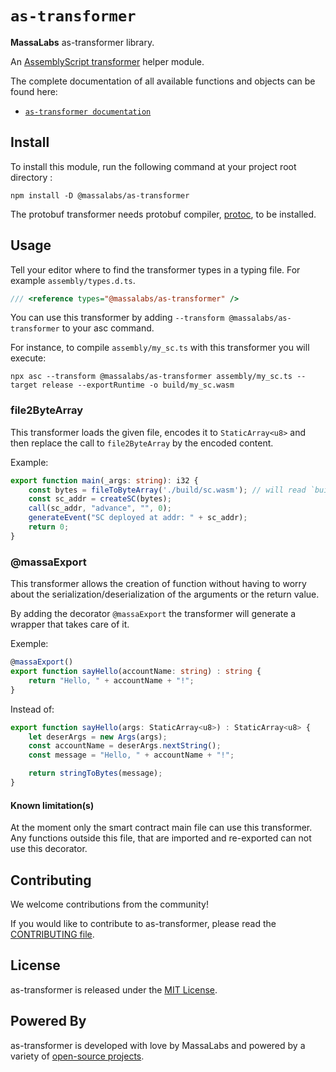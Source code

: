 # `as-transformer`

**MassaLabs** as-transformer library.

An [AssemblyScript transformer](https://www.assemblyscript.org/compiler.html#transforms) helper module.

The complete documentation of all available functions and objects can be found here:

- [`as-transformer documentation`](https://as-transformer.docs.massa.net)

## Install

To install this module, run the following command at your project root directory :

```shell
npm install -D @massalabs/as-transformer
```

The protobuf transformer needs protobuf compiler, [protoc](https://grpc.io/docs/protoc-installation/), to be installed.

## Usage

Tell your editor where to find the transformer types in a typing file. For example `assembly/types.d.ts`.

```typescript
/// <reference types="@massalabs/as-transformer" />
```

You can use this transformer by adding `--transform @massalabs/as-transformer` to your asc command.

For instance, to compile `assembly/my_sc.ts` with this transformer you will execute:

```shell
npx asc --transform @massalabs/as-transformer assembly/my_sc.ts --target release --exportRuntime -o build/my_sc.wasm
```

### file2ByteArray

This transformer loads the given file, encodes it to `StaticArray<u8>` and then replace the call to `file2ByteArray` by the encoded content.

Example:

```typescript
export function main(_args: string): i32 {
    const bytes = fileToByteArray('./build/sc.wasm'); // will read `build/sc.wasm`, will encode it in array and then put the result in a string used to initialize `bytes`.
    const sc_addr = createSC(bytes);
    call(sc_addr, "advance", "", 0);
    generateEvent("SC deployed at addr: " + sc_addr);
    return 0;
}
```

### @massaExport

This transformer allows the creation of function without having to worry about the serialization/deserialization of the arguments or the return value.

By adding the decorator `@massaExport` the transformer will generate a wrapper that takes care of it.

Exemple:
```typescript
@massaExport()
export function sayHello(accountName: string) : string {
    return "Hello, " + accountName + "!";
}
```
Instead of:
```typescript
export function sayHello(args: StaticArray<u8>) : StaticArray<u8> {
    let deserArgs = new Args(args);
    const accountName = deserArgs.nextString();
    const message = "Hello, " + accountName + "!";

    return stringToBytes(message);
}
```

#### Known limitation(s)

At the moment only the smart contract main file can use this transformer.
Any functions outside this file, that are imported and re-exported can not use this decorator.


## Contributing
We welcome contributions from the community!

If you would like to contribute to as-transformer, please read the [CONTRIBUTING file](CONTRIBUTING.md).

## License
as-transformer is released under the [MIT License](LICENSE).

## Powered By
as-transformer is developed with love by MassaLabs and powered by a variety of [open-source projects](powered-by.md).
